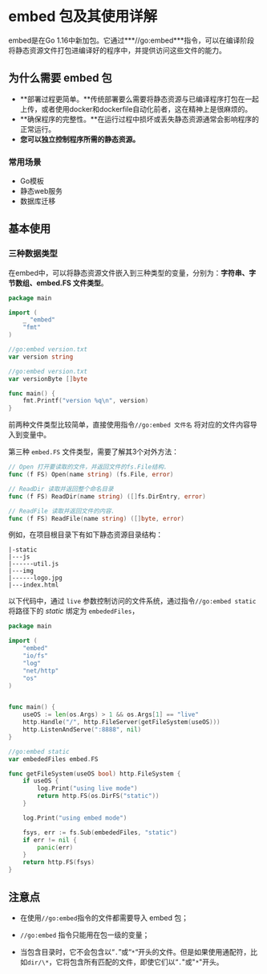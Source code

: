# embed 包及其使用详解

embed是在Go 1.16中新加包。它通过***//go:embed***指令，可以在编译阶段将静态资源文件打包进编译好的程序中，并提供访问这些文件的能力。

## 为什么需要 embed 包

- **部署过程更简单。**传统部署要么需要将静态资源与已编译程序打包在一起上传，或者使用docker和dockerfile自动化前者，这在精神上是很麻烦的。
- **确保程序的完整性。**在运行过程中损坏或丢失静态资源通常会影响程序的正常运行。
- **您可以独立控制程序所需的静态资源。**

### 常用场景

+ Go模板
+ 静态web服务
+ 数据库迁移

## 基本使用

### 三种数据类型

在embed中，可以将静态资源文件嵌入到三种类型的变量，分别为：**字符串、字节数组、embed.FS 文件类型**。

```go
package main

import (
    _ "embed"
    "fmt"
)

//go:embed version.txt
var version string

//go:embed version.txt
var versionByte []byte

func main() {
    fmt.Printf("version %q\n", version)
}
```

前两种文件类型比较简单，直接使用指令`//go:embed 文件名` 将对应的文件内容导入到变量中。

第三种 `embed.FS` 文件类型，需要了解其3个对外方法：

```go
// Open 打开要读取的文件，并返回文件的fs.File结构.
func (f FS) Open(name string) (fs.File, error)

// ReadDir 读取并返回整个命名目录
func (f FS) ReadDir(name string) ([]fs.DirEntry, error)

// ReadFile 读取并返回文件的内容.
func (f FS) ReadFile(name string) ([]byte, error)
```

例如，在项目根目录下有如下静态资源目录结构：

```
|-static
|---js
|------util.js
|---img
|------logo.jpg
|---index.html
```

以下代码中，通过 `live` 参数控制访问的文件系统，通过指令`//go:embed static` 将路径下的 *static* 绑定为 `embededFiles`， 

```go
package main

import (
    "embed"
    "io/fs"
    "log"
    "net/http"
    "os"
)


func main() {
    useOS := len(os.Args) > 1 && os.Args[1] == "live"
    http.Handle("/", http.FileServer(getFileSystem(useOS)))
    http.ListenAndServe(":8888", nil)
}

//go:embed static
var embededFiles embed.FS

func getFileSystem(useOS bool) http.FileSystem {
    if useOS {
        log.Print("using live mode")
        return http.FS(os.DirFS("static"))
    }

    log.Print("using embed mode")

    fsys, err := fs.Sub(embededFiles, "static")
    if err != nil {
        panic(err)
    }
    return http.FS(fsys)
}
```

## 注意点

+ 在使用`//go:embed`指令的文件都需要导入 embed 包；

+ `//go:embed` 指令只能用在包一级的变量；

+ 当包含目录时，它不会包含以“`.`”或“`*`“开头的文件。但是如果使用通配符，比如`dir/\*`，它将包含所有匹配的文件，即使它们以“`.`"或"`*`"开头。